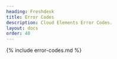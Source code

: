 ```yaml
---
heading: Freshdesk
title: Error Codes
description: Cloud Elements Error Codes.
layout: docs
order: 40
---
```


{% include error-codes.md %}
